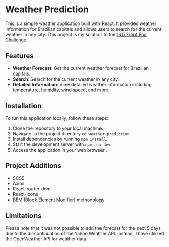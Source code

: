 
# Weather Prediction 

This is a simple weather application built with React. It provides weather information for Brazilian capitals and allows users to search for the current weather in any city.
This project is my solution to the [1STi Front End Challenge](https://github.com/1STi/desafio-frontend).

## Features

-   **Weather Forecast**: Get the current weather forecast for Brazilian capitals.
-   **Search**: Search for the current weather in any city.
-   **Detailed Information**: View detailed weather information including temperature, humidity, wind speed, and more.

## Installation

To run this application locally, follow these steps:

1.  Clone the repository to your local machine.
2.  Navigate to the project directory `cd weather-prediction`.
3.  Install dependencies by running `npm install`.
4.  Start the development server with `npm run dev`.
5.  Access the application in your web browser .
 
## Project Additions

-   SCSS
-   Axios
-  React-router-dom
-  React-icons 
- BEM (Block Element Modifier) methodology
  
 ## Limitations

Please note that it was not possible to add the forecast for the next 5 days due to the discontinuation of the Yahoo Weather API. Instead, I have utilized the OpenWeather API for weather data.
